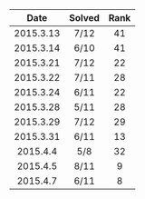 | Date    | Solved  | Rank   |
| :--------:|:---------:| :--------:|
|2015.3.13|7/12|41|
|2015.3.14|6/10|41|
|2015.3.21|7/12|22|
|2015.3.22|7/11|28|
|2015.3.24|6/11|22|
|2015.3.28|5/11|28|
|2015.3.29|7/12|29|
|2015.3.31|6/11|13|
|2015.4.4|5/8|32|
|2015.4.5|8/11|9|
|2015.4.7|6/11|8|

